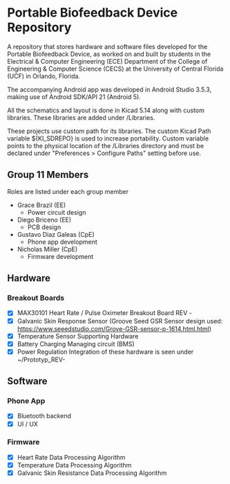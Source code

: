 # Portable Biofeedback Device Repository

A repository that stores hardware and software files developed for the Portable Biofeedback Device, as worked on and built by students in the Electrical & Computer Engineering (ECE) Department of the College of Engineering & Computer Science (CECS) at the University of Central Florida (UCF) in Orlando, Florida.

The accompanying Android app was developed in Android Studio 3.5.3, making use of Android SDK/API 21 (Android 5).

All the schematics and layout is done in Kicad 5.14 along with custom libraries. These libraries are added under /Libraries.

These projects use custom path for its libraries. The custom Kicad Path variable ${KI_SDREPO} is used to increase portability. Custom variable points to the physical location of the /Libraries directory and must be declared under "Preferences > Configure Paths" setting before use.


## Group 11 Members

Roles are listed under each group member

+ Grace Brazil (EE)
  + Power circuit design
+ Diego Briceno (EE)
  + PCB design
+ Gustavo Diaz Galeas (CpE)
  + Phone app development
+ Nicholas Miller (CpE)
  + Firmware development

## Hardware

### Breakout Boards
- [x] MAX30101 Heart Rate / Pulse Oximeter Breakout Board REV -
- [x] Galvanic Skin Response Sensor (Groove Seed GSR Sensor design used: https://www.seeedstudio.com/Grove-GSR-sensor-p-1614.html.html)
- [x] Temperature Sensor Supporting Hardware
- [x] Battery Charging Managing circuit (BMS)
- [x] Power Regulation
Integration of these hardware is seen under ~/Prototyp_REV- 

## Software
### Phone App
- [x] Bluetooth backend
- [X] UI / UX

### Firmware
- [x] Heart Rate Data Processing Algorithm
- [x] Temperature Data Processing Algorithm
- [x] Galvanic Skin Resistance Data Processing Algorithm
